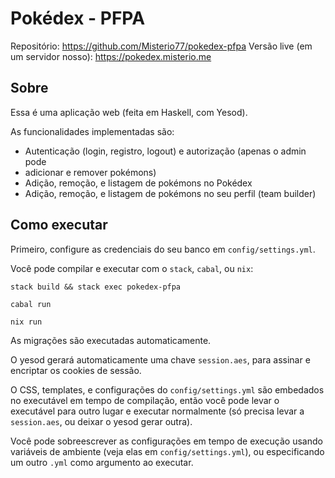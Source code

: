 # Pokédex - PFPA

Repositório: https://github.com/Misterio77/pokedex-pfpa
Versão live (em um servidor nosso): https://pokedex.misterio.me

## Sobre
Essa é uma aplicação web (feita em Haskell, com Yesod).

As funcionalidades implementadas são:
- Autenticação (login, registro, logout) e autorização (apenas o admin pode
- adicionar e remover pokémons)
- Adição, remoção, e listagem de pokémons no Pokédex
- Adição, remoção, e listagem de pokémons no seu perfil (team builder)

## Como executar
Primeiro, configure as credenciais do seu banco em `config/settings.yml`.

Você pode compilar e executar com o `stack`, `cabal`, ou `nix`:

```
stack build && stack exec pokedex-pfpa
```

```
cabal run
```

```
nix run
```

As migrações são executadas automaticamente.

O yesod gerará automaticamente uma chave `session.aes`, para assinar e
encriptar os cookies de sessão.

O CSS, templates, e configurações do `config/settings.yml` são embedados no
executável em tempo de compilação, então você pode levar o executável para
outro lugar e executar normalmente (só precisa levar a `session.aes`, ou deixar
o yesod gerar outra).

Você pode sobreescrever as configurações em tempo de execução usando variáveis
de ambiente (veja elas em `config/settings.yml`), ou especificando um outro
`.yml` como argumento ao executar.
